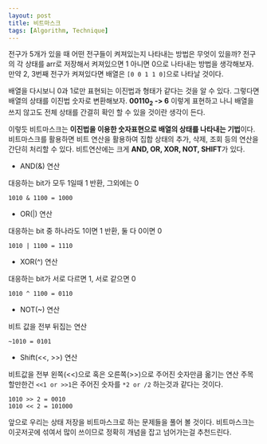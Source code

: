 ```yaml
---
layout: post
title: 비트마스크
tags: [Algorithm, Technique]
---
```

전구가 5개가 있을 때 어떤 전구들이 켜져있는지 나타내는 방법은 무엇이 있을까? 전구의 각 상태를 arr로 저장해서 켜져있으면 1 아니면 0으로 나타내는 방법을 생각해보자. 만약 2, 3번째 전구가 켜져있다면 배열은 `[0 0 1 1 0]`으로 나타날 것이다. 

배열을 다시보니 0과 1로만 표현되는 이진법과 형태가 같다는 것을 알 수 있다. 그렇다면 배열의 상태를 이진법 숫자로 변환해보자. **00110<sub>2</sub> -> 6** 이렇게 표현하고 나니 배열을 쓰지 않고도 전체 상태를 간결히 확인 할 수 있을 것이란 생각이 든다.  

이렇듯 비트마스크는 **이진법을 이용한 숫자표현으로 배열의 상태를 나타내는 기법**이다. 비트마스크를 활용하면 비트 연산을 활용하여 집합 상태의 추가, 삭제, 조회 등의 연산을 간단히 처리할 수 있다. 비트연산에는 크게 **AND, OR, XOR, NOT, SHIFT**가 있다.

- AND(&) 연산



대응하는 bit가 모두 1일때 1 반환, 그외에는 0
```
1010 & 1100 = 1000
```
- OR(|) 연산



대응하는 bit 중 하나라도 1이면 1 반환, 둘 다 0이면 0
```
1010 | 1100 = 1110
```
- XOR(^) 연산



대응하는 bit가 서로 다르면 1, 서로 같으면 0

```
1010 ^ 1100 = 0110
```
- NOT(~) 연산



비트 값을 전부 뒤집는 연산
```
~1010 = 0101
```
- Shift(<<, >>) 연산



비트값을 전부 왼쪽(<<)으로 혹은 오른쪽(>>)으로 주어진 숫자만큼 옮기는 연산
주목할만한건 `<<1 or >>1`은 주어진 숫자를 `*2 or /2` 하는것과 같다는 것이다.

```
1010 >> 2 = 0010
1010 << 2 = 101000
```
앞으로 우리는 상태 저장을 비트마스크로 하는 문제들을 풀어 볼 것이다. 비트마스크는 이곳저곳에 섞여서 많이 쓰이므로 정확히 개념을 잡고 넘어가는걸 추천드린다.
